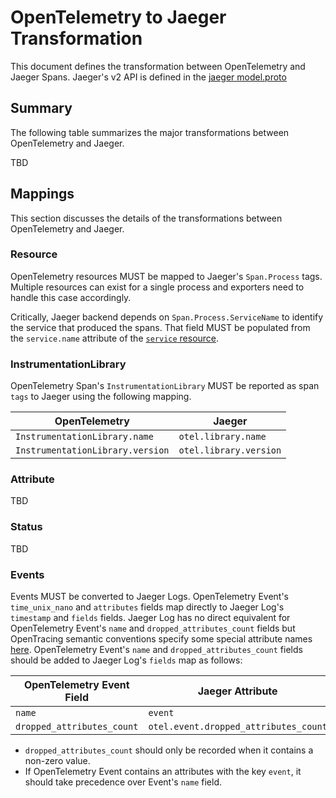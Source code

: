 # OpenTelemetry to Jaeger Transformation

This document defines the transformation between OpenTelemetry and Jaeger Spans.
Jaeger's v2 API is defined in the
[jaeger model.proto](https://github.com/jaegertracing/jaeger-idl/blob/master/proto/api_v2/model.proto)

## Summary

The following table summarizes the major transformations between OpenTelemetry
and Jaeger.

TBD

## Mappings

This section discusses the details of the transformations between OpenTelemetry
and Jaeger.

### Resource

OpenTelemetry resources MUST be mapped to Jaeger's `Span.Process` tags. Multiple resources can exist for a
single process and exporters need to handle this case accordingly.

Critically, Jaeger backend depends on `Span.Process.ServiceName` to identify the service
that produced the spans. That field MUST be populated from the `service.name` attribute
of the [`service` resource](../../resource/semantic_conventions.md#service).

### InstrumentationLibrary

OpenTelemetry Span's `InstrumentationLibrary` MUST be reported as span `tags` to Jaeger using the following mapping.

| OpenTelemetry | Jaeger |
| ------------- | ------ |
| `InstrumentationLibrary.name`|`otel.library.name`|
| `InstrumentationLibrary.version`|`otel.library.version`|

### Attribute

TBD

### Status

TBD

### Events

Events MUST be converted to Jaeger Logs. OpenTelemetry Event's `time_unix_nano` and `attributes` fields map directly to Jaeger Log's `timestamp` and `fields` fields. Jaeger Log has no direct equivalent for OpenTelemetry Event's `name` and `dropped_attributes_count` fields but OpenTracing semantic conventions specify some special attribute names [here](https://github.com/opentracing/specification/blob/master/semantic_conventions.md#log-fields-table). OpenTelemetry Event's `name` and `dropped_attributes_count` fields should be added to Jaeger Log's `fields` map as follows:

| OpenTelemetry Event Field | Jaeger Attribute |
| -------------------------- | ----------------- |
| `name`|`event`|
| `dropped_attributes_count`|`otel.event.dropped_attributes_count`|

* `dropped_attributes_count` should only be recorded when it contains a non-zero value.
* If OpenTelemetry Event contains an attributes with the key `event`, it should take precedence over Event's `name` field.
